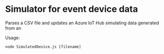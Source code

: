 # Simulator for event device data

Parses a CSV file and updates an Azure IoT Hub simulating data generated from an 

Usage:

```node SimulatedDevice.js [filename]```